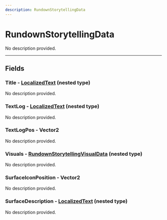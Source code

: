 ```yaml
---
description: RundownStorytellingData
---
```


# RundownStorytellingData

No description provided.

***

## Fields

### Title - [LocalizedText](./localizedtext.md) (nested type)

No description provided.

### TextLog - [LocalizedText](./localizedtext.md) (nested type)

No description provided.

### TextLogPos - Vector2

No description provided.

### Visuals - [RundownStorytellingVisualData](./rundownstorytellingvisualdata.md) (nested type)

No description provided.

### SurfaceIconPosition - Vector2

No description provided.

### SurfaceDescription - [LocalizedText](./localizedtext.md) (nested type)

No description provided.
